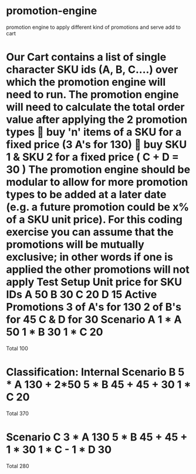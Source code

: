 # promotion-engine
promotion engine to apply different kind of promotions and serve add to cart

Our Cart contains a list of single character SKU ids (A, B, C....) over which the promotion engine will
need to run.
The promotion engine will need to calculate the total order value after applying the 2
promotion types
 buy &#39;n&#39; items of a SKU for a fixed price (3 A&#39;s for 130)
 buy SKU 1 &amp; SKU 2 for a fixed price ( C + D = 30 )
The promotion engine should be modular to allow for more promotion types to be added at a
later date (e.g. a future promotion could be x% of a SKU unit price). For this coding exercise
you can assume that the promotions will be mutually exclusive; in other words if one is
applied the other promotions will not apply
Test Setup
Unit price for SKU IDs
A 50
B 30
C 20
D 15
Active Promotions
3 of A&#39;s for 130
2 of B&#39;s for 45
C &amp; D for 30
Scenario A
1 * A 50
1 * B 30
1 * C 20
======
Total 100

Classification: Internal
Scenario B
5 * A 130 + 2*50
5 * B 45 + 45 + 30
1 * C 20
======
Total 370

Scenario C
3 * A 130
5 * B 45 + 45 + 1 * 30
1 * C -
1 * D 30
======
Total 280